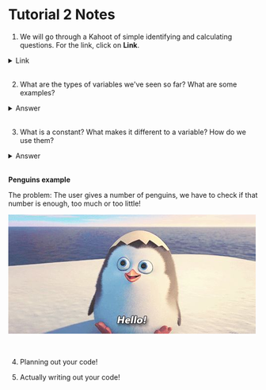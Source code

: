 # Tutorial 2 Notes

1. We will go through a Kahoot of simple identifying and calculating questions. For the link, click on **Link**.

<details>
  <summary>Link</summary>

  https://play.kahoot.it/v2/?quizId=24ae2d96-406b-4b5a-9a64-8e2713252c24 
</details>

<br>

2. What are the types of variables we've seen so far? What are some examples?

<details>
  <summary>Answer</summary>

  **Ints** Whole numbers such as -3, 0, 67.

  **Doubles** Decimals such as 2.5, 1.0, -4.669.
</details>

<br>

3. What is a constant? What makes it different to a variable? How do we use them?

<details>
  <summary>Answer</summary>

  A constant is a value that cannot be changed while variables can be easily changed. The way constants work is it similar to a find and replace.
  
  To create one, we use the following syntax:

```
#define CONSTANT_NAME constant_value
```

  Notice there is no semi-colons and no equal signs.

  Now, when we compile the code, the compiler will replace every instance of CONSTANT_NAME with constant_value, and then convert it to machine code.

</details>

<br>

**Penguins example**

The problem: The user gives a number of penguins, we have to check if that number is enough, too much or too little!

![Private says hello!](private.jpg)

<br>

4. Planning out your code!

5. Actually writing out your code!
